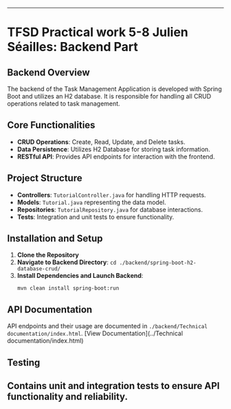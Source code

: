 ---

# TFSD Practical work 5-8 Julien Séailles: Backend Part

## Backend Overview
The backend of the Task Management Application is developed with Spring Boot and utilizes an H2 database. It is responsible for handling all CRUD operations related to task management.

## Core Functionalities
- **CRUD Operations**: Create, Read, Update, and Delete tasks.
- **Data Persistence**: Utilizes H2 Database for storing task information.
- **RESTful API**: Provides API endpoints for interaction with the frontend.

## Project Structure
- **Controllers**: `TutorialController.java` for handling HTTP requests.
- **Models**: `Tutorial.java` representing the data model.
- **Repositories**: `TutorialRepository.java` for database interactions.
- **Tests**: Integration and unit tests to ensure functionality.

## Installation and Setup
1. **Clone the Repository**
2. **Navigate to Backend Directory**: `cd ./backend/spring-boot-h2-database-crud/`
3. **Install Dependencies and Launch Backend**:
   ```
   mvn clean install spring-boot:run
   ```

## API Documentation
API endpoints and their usage are documented in `./backend/Technical documentation/index.html`. [View Documentation](../Technical documentation/index.html)

## Testing
Contains unit and integration tests to ensure API functionality and reliability.
---